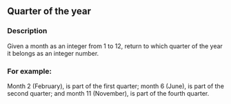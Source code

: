 ## Quarter of the year

### Description

Given a month as an integer from 1 to 12, return to which quarter of the year it belongs as an integer number.

### For example:
Month 2 (February), is part of the first quarter; month 6 (June), is part of the second quarter; and month 11 (November), is part of the fourth quarter.
